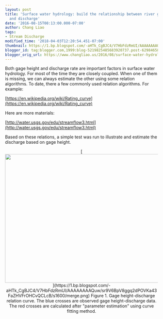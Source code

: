 ```yaml
---
layout: post
title: 'Surface water hydrology: build the relationship between river gage height
  and discharge'
date: '2016-08-15T08:13:00.000-07:00'
author: Chang Liao
tags:
- Stream Discharge
modified_time: '2018-04-03T12:20:54.451-07:00'
thumbnail: https://1.bp.blogspot.com/-aHTk_CgBJC4/V7HbFdzRmUI/AAAAAAAAQuw/sr9V6BpV8ggq2dPOVKa43FaZHVFrOHCvQCLcB/s72-c/merge.png
blogger_id: tag:blogger.com,1999:blog-5219825485683920737.post-6298465893621914259
blogger_orig_url: https://www.changliao.us/2016/08/surface-water-hydrology-001.html
---
```


Both gage height and discharge rate are important factors in surface water 
hydrology. 
For most of the time they are closely coupled. 
When one of them is missing, we can always estimate the other using some 
relation algorithms. 
To date, there a few commonly used relation algorithms. For example: 

[https://en.wikipedia.org/wiki/Rating_curve](https://en.wikipedia.org/wiki/Rating_curve) 

Here are more materials: 

[http://water.usgs.gov/edu/streamflow3.html](http://water.usgs.gov/edu/streamflow3.html) 

Based on these relations, a simple test was run to illustrate and estimate the 
discharge based on gage height. 
<div class="separator" style="clear: both; text-align: center;">[<img 
border="0" height="424" 
src="https://1.bp.blogspot.com/-aHTk_CgBJC4/V7HbFdzRmUI/AAAAAAAAQuw/sr9V6BpV8ggq2dPOVKa43FaZHVFrOHCvQCLcB/s640/merge.png" 
width="640" 
/>](https://1.bp.blogspot.com/-aHTk_CgBJC4/V7HbFdzRmUI/AAAAAAAAQuw/sr9V6BpV8ggq2dPOVKa43FaZHVFrOHCvQCLcB/s1600/merge.png) 
Figure 1. Gage height-discharge relation curve. The blue crosses are observed 
gage height-discharge data. The red crosses are calculated after "parameter 
estimation" using curve fitting method. 